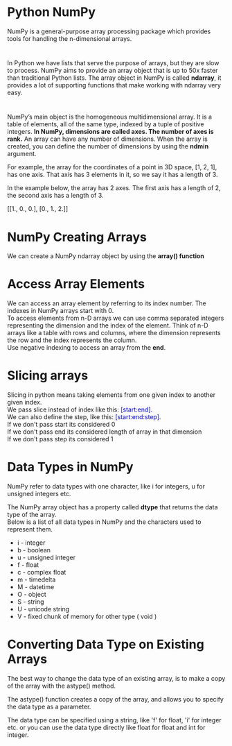 # Python NumPy
NumPy is a general-purpose array processing package which provides tools for handling the n-dimensional arrays.

#
In Python we have lists that serve the purpose of arrays, but they are slow to process.
NumPy aims to provide an array object that is up to 50x faster than traditional Python lists.
The array object in NumPy is called <b>ndarray</b>, it provides a lot of supporting functions that make working with ndarray very easy.

#
NumPy’s main object is the homogeneous multidimensional array.
It is a table of elements, all of the same type, indexed by a tuple of positive integers.
<b>In NumPy, dimensions are called axes. The number of axes is rank.</b>
An array can have any number of dimensions. When the array is created, you can define the number of dimensions by using the <b>ndmin</b> argument.

<p>
For example, the array for the coordinates of a point in 3D space, [1, 2, 1], has one axis. That axis has 3 elements in it, so we say it has a length of 3. 

In the example below, the array has 2 axes. The first axis has a length of 2, the second axis has a length of 3.

[[1., 0., 0.],
 [0., 1., 2.]]
</p>

# NumPy Creating Arrays
We can create a NumPy ndarray object by using the <b>array() function</b>

# Access Array Elements
We can access an array element by referring to its index number. The indexes in NumPy arrays start with 0.</br>
To access elements from n-D arrays we can use comma separated integers representing the dimension and the index of the element.
Think of n-D arrays like a table with rows and columns, where the dimension represents the row and the index represents the column.</br>
Use negative indexing to access an array from the <b>end</b>.

# Slicing arrays
<p>
Slicing in python means taking elements from one given index to another given index.</br>
We pass slice instead of index like this: <label style="color:blue;">[start:end].</label></br>
We can also define the step, like this: <label style="color:blue;">[start:end:step].</label></br>
If we don't pass start its considered 0</br>
If we don't pass end its considered length of array in that dimension</br>
If we don't pass step its considered 1</br>
</p>


# Data Types in NumPy
NumPy refer to data types with one character, like i for integers, u for unsigned integers etc.
<p>
The NumPy array object has a property called <b>dtype</b> that returns the data type of the array.</br>
Below is a list of all data types in NumPy and the characters used to represent them.
<ul>
    <li>i - integer</li>
    <li>b - boolean</li>
    <li>u - unsigned integer</li>
    <li>f - float</li>
    <li>c - complex float</li>
    <li>m - timedelta</li>
    <li>M - datetime</li>
    <li>O - object</li>
    <li>S - string</li>
    <li>U - unicode string</li>
    <li>V - fixed chunk of memory for other type ( void )</li>
</ul>
</p>

# Converting Data Type on Existing Arrays
The best way to change the data type of an existing array, is to make a copy of the array with the astype() method.

The astype() function creates a copy of the array, and allows you to specify the data type as a parameter.

The data type can be specified using a string, like 'f' for float, 'i' for integer etc. or you can use the data type directly like float for float and int for integer.